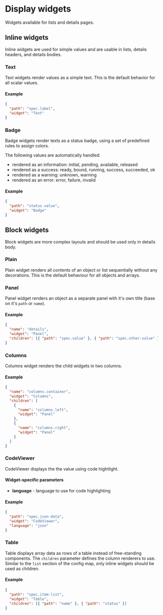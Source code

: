 # Display widgets

Widgets available for lists and details pages.

## Inline widgets

Inline widgets are used for simple values and are usable in lists, details headers, and details bodies.

### Text

Text widgets render values as a simple text. This is the default behavior for all scalar values.

#### Example

```json
{
  "path": "spec.label",
  "widget": "Text"
}
```

### Badge

Badge widgets render texts as a status badge, using a set of predefined rules to assign colors.

The following values are automatically handled:

- rendered as an information: initial, pending, available, released
- rendered as a success: ready, bound, running, success, succeeded, ok
- rendered as a warning: unknown, warning
- rendered as an error: error, failure, invalid

#### Example

```json
{
  "path": "status.value",
  "widget": "Badge"
}
```

## Block widgets

Block widgets are more complex layouts and should be used only in details body.

### Plain

Plain widget renders all contents of an object or list sequentially without any decorations. This is the default behaviour for all objects and arrays.

### Panel

Panel widget renders an object as a separate panel with it's own title (base on it's `path` or `name`).

#### Example

```json
{
  "name": "details",
  "widget": "Panel",
  "children": [{ "path": "spec.value" }, { "path": "spec.other-value" }]
}
```

### Columns

Columns widget renders the child widgets in two columns.

#### Example

```json
{
  "name": "columns.container",
  "widget": "Columns",
  "children": [
    {
      "name": "columns.left",
      "widget": "Panel"
    },
    {
      "name": "columns.right",
      "widget": "Panel"
    }
  ]
}
```

### CodeViewer

CodeViewer displays the the value using code hightlight.

#### Widget-specific parameters

- **language** - language to use for code highlighting

#### Example

```json
{
  "path": "spec.json-data",
  "widget": "CodeViewer",
  "language": "json"
}
```

### Table

Table displays array data as rows of a table instead of free-standing components. The `children` parameter defines the column renderers to use. Similar to the `list` section of the config map, only inline widgets should be used as children.

#### Example

```json
{
  "path": "spec.item-list",
  "widget": "Table",
  "children": [{ "path": "name" }, { "path": "status" }]
}
```
